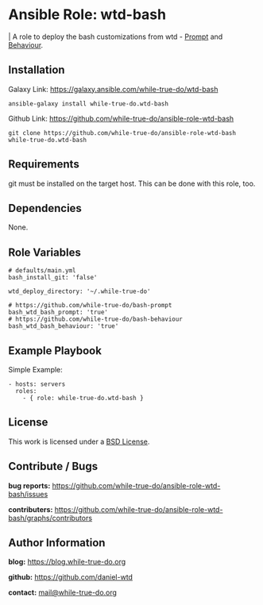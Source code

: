 # Ansible Role: wtd-bash
| A role to deploy the bash customizations from wtd - [Prompt](https://github.com/while-true-do/bash-prompt) and [Behaviour](https://github.com/while-true-do/bash-behaviour).

## Installation

Galaxy Link: <https://galaxy.ansible.com/while-true-do/wtd-bash>

```
ansible-galaxy install while-true-do.wtd-bash
```

Github Link: <https://github.com/while-true-do/ansible-role-wtd-bash>

```
git clone https://github.com/while-true-do/ansible-role-wtd-bash while-true-do.wtd-bash
```

## Requirements

git must be installed on the target host. This can be done with this role, too.

## Dependencies

None.

## Role Variables

```
# defaults/main.yml
bash_install_git: 'false'

wtd_deploy_directory: '~/.while-true-do'

# https://github.com/while-true-do/bash-prompt
bash_wtd_bash_prompt: 'true'
# https://github.com/while-true-do/bash-behaviour
bash_wtd_bash_behaviour: 'true'
```

## Example Playbook

Simple Example:

```
- hosts: servers
  roles:
    - { role: while-true-do.wtd-bash }
```

## License

This work is licensed under a [BSD License](https://opensource.org/licenses/BSD-3-Clause).

## Contribute / Bugs

**bug reports:** <https://github.com/while-true-do/ansible-role-wtd-bash/issues>

**contributers:** <https://github.com/while-true-do/ansible-role-wtd-bash/graphs/contributors>

## Author Information

**blog:** <https://blog.while-true-do.org>

**github:** <https://github.com/daniel-wtd>

**contact:** [mail@while-true-do.org](mailto:mail@while-true-do.org)
